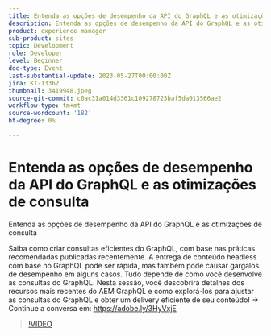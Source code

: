 ```yaml
---
title: Entenda as opções de desempenho da API do GraphQL e as otimizações de consulta
description: Entenda as opções de desempenho da API do GraphQL e as otimizações de consultaSaiba como criar consultas eficientes do GraphQL, com base nas práticas recomendadas publicadas recentemente. A entrega de conteúdo headless com base no GraphQL pode ser rápida, mas também pode causar gargalos de desempenho em alguns casos. Tudo depende de como você desenvolve as consultas do GraphQL. Nesta sessão, você descobrirá detalhes dos recursos mais recentes do AEM GraphQL e como explorá-los para ajustar as consultas do GraphQL e obter um delivery eficiente de seu conteúdo!
product: experience manager
sub-product: sites
topic: Development
role: Developer
level: Beginner
doc-type: Event
last-substantial-update: 2023-05-27T00:00:00Z
jira: KT-13362
thumbnail: 3419948.jpeg
source-git-commit: c0ac31a014d3361c109278723baf5da013566ae2
workflow-type: tm+mt
source-wordcount: '182'
ht-degree: 0%

---
```



# Entenda as opções de desempenho da API do GraphQL e as otimizações de consulta

Entenda as opções de desempenho da API do GraphQL e as otimizações de consulta

Saiba como criar consultas eficientes do GraphQL, com base nas práticas recomendadas publicadas recentemente. A entrega de conteúdo headless com base no GraphQL pode ser rápida, mas também pode causar gargalos de desempenho em alguns casos. Tudo depende de como você desenvolve as consultas do GraphQL. Nesta sessão, você descobrirá detalhes dos recursos mais recentes do AEM GraphQL e como explorá-los para ajustar as consultas do GraphQL e obter um delivery eficiente de seu conteúdo! → Continue a conversa em: https://adobe.ly/3HyVxjE

>[!VIDEO](https://video.tv.adobe.com/v/3419948/?learn=on)
